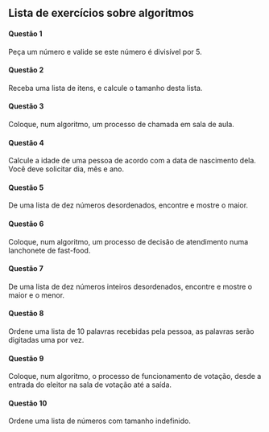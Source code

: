 ## Lista de exercícios sobre algoritmos

<h4>Questão 1</h4>
<p>Peça um número e valide se este número é divisível por 5.</p>

<h4>Questão 2</h4>
Receba uma lista de itens, e calcule o tamanho desta lista.

<h4>Questão 3</h4>
Coloque, num algoritmo, um processo de chamada em sala de aula.

<h4>Questão 4</h4>
Calcule a idade de uma pessoa de acordo com a data de nascimento dela. Você deve solicitar dia, mês e ano.

<h4>Questão 5</h4>
De uma lista de dez números desordenados, encontre e mostre o maior.

<h4>Questão 6</h4>
Coloque, num algoritmo, um processo de decisão de atendimento numa lanchonete de fast-food.

<h4>Questão 7</h4>
De uma lista de dez números inteiros desordenados, encontre e mostre o maior e o menor.

<h4>Questão 8</h4>
Ordene uma lista de 10 palavras recebidas pela pessoa, as palavras serão digitadas uma por vez.

<h4>Questão 9</h4>
Coloque, num algoritmo, o processo de funcionamento de votação, desde a entrada do eleitor na sala de votação até a saída.

<h4>Questão 10</h4>
Ordene uma lista de números com tamanho indefinido.
